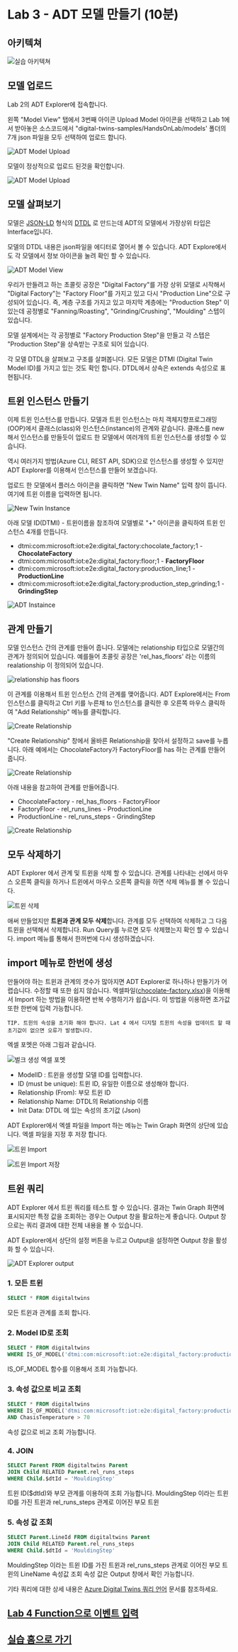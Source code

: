 # Lab 3 - ADT 모델 만들기 (10분)

## 아키텍쳐 

![실습 아키텍쳐](images/hol-architecture-3.png)

## 모델 업로드

Lab 2의 ADT Explorer에 접속합니다. 

왼쪽 "Model View" 탭에서 3번째 아이콘 Upload Model 아이콘을 선택하고 Lab 1에서 받아놓은 소스코드에서 "digital-twins-samples/HandsOnLab/models' 폴더의 7개 json 파일을 모두 선택하여 업로드 합니다. 

![ADT Model Upload](images/adt-model-upload.png)

모델이 정상적으로 업로드 된것을 확인합니다. 

![ADT Model Upload](images/adt-model-upload2.png)

## 모델 살펴보기 

모델은 [JSON-LD](https://json-ld.org/) 형식의 [DTDL](https://github.com/Azure/opendigitaltwins-dtdl) 로 만드는데 ADT의 모델에서 가장상위 타입은 Interface입니다. 

모델의 DTDL 내용은 json파일을 에디터로 열어서 볼 수 있습니다. ADT Explore에서도 각 모델에서 정보 아이콘을 눌려 확인 할 수 있습니다. 

![ADT Model View](images/adt-model-view.png)

우리가 만들려고 하는 초콜릿 공장은 "Digital Factory"를 가장 상위 모델로 시작해서 "Digital Factory"는 "Factory Floor"를 가지고 있고 다시 "Production Line"으로 구성되어 있습니다. 즉, 계층 구조를 가지고 있고 마지막 계층에는 "Production Step" 이 있는데 공정별로 "Fanning/Roasting", "Grinding/Crushing", "Moulding" 스텝이 있습니다. 

모델 설계에서는 각 공정별로 "Factory Production Step"을 만들고 각 스텝은 "Production Step"을 상속받는 구조로 되어 있습니다. 

각 모델 DTDL을 살펴보고 구조를 살펴봅니다. 모든 모델은 DTMI (Digital Twin Model ID)를 가지고 있는 것도 확인 합니다. DTDL에서 상속은 extends 속성으로 표현됩니다. 

## 트윈 인스턴스 만들기 

이제 트윈 인스턴스를 만듭니다. 모델과 트윈 인스턴스는 마치 객체지향프로그래밍(OOP)에서 클래스(class)와 인스턴스(instance)의 관계와 같습니다. 클래스를 new 해서 인스턴스를 만들듯이 업로드 한 모델에서 여러개의 트윈 인스턴스를 생성할 수 있습니다. 

역시 여러가지 방법(Azure CLI, REST API, SDK)으로 인스턴스를 생성할 수 있지만 ADT Explorer를 이용해서 인스턴스를 만들어 보겠습니다. 

업로드 한 모델에서 플러스 아이콘을 클릭하면 "New Twin Name" 입력 창이 뜹니다. 여기에 트윈 이름을 입력하면 됩니다. 

![New Twin Instance](images/adt-new-twin.png)

아래 모델 ID(DTMI) - 트윈이름을 참조하여 모델별로 "+" 아이콘을 클릭하여 트윈 인스턴스 4개를 만듭니다. 

* dtmi:com:microsoft:iot:e2e:digital_factory:chocolate_factory;1 - **ChocolateFactory**
* dtmi:com:microsoft:iot:e2e:digital_factory:floor;1 - **FactoryFloor**
* dtmi:com:microsoft:iot:e2e:digital_factory:production_line;1 - **ProductionLine**
* dtmi:com:microsoft:iot:e2e:digital_factory:production_step_grinding;1 - **GrindingStep**

![ADT Instaince](images/adt-instance.png)

## 관계 만들기 

모델 인스턴스 간의 관계를 만들어 줍니다. 모델에는 relationship 타입으로 모델간의 관계가 정의되어 있습니다. 예를들어 초콜릿 공장은 'rel_has_floors' 라는 이름의 realationship 이 정의되어 있습니다. 

![relationship has floors](images/rel_has_floors.png)

이 관계를 이용해서 트윈 인스턴스 간의 관계를 맺어줍니다. ADT Explore에서는 From 인스턴스를 클릭하고 Ctrl 키를 누른채 to 인스턴스를 클릭한 후 오른쪽 마우스 클릭하여 "Add Relationship" 메뉴를 클릭합니다. 

![Create Relationship](images/adt-select-relationship.png)

"Create Relationship" 창에서 올바른 Relationship을 찾아서 설정하고 save를 누릅니다. 아래 예에서는 ChocolateFactory가 FactoryFloor를 has 하는 관계를 만들어 줍니다. 

![Create Relationship](images/adt-create-relationship.png)

아래 내용을 참고하여 관계를 만들어줍니다. 

* ChocolateFactory - rel_has_floors - FactoryFloor
* FactoryFloor - rel_runs_lines - ProductionLine
* ProductionLine - rel_runs_steps - GrindingStep

![Create Relationship](images/adt-select-relationship_done.png)

## 모두 삭제하기

ADT Explorer 에서 관계 및 트윈을 삭제 할 수 있습니다. 관계를 나타내는 선에서 마우스 오른쪽 클릭을 하거나 트윈에서 마우스 오른쪽 클릭을 하면 삭제 메뉴를 볼 수 있습니다. 

![트윈 삭제](images/delete-twin.png)

애써 만들었지만 **트윈과 관계 모두 삭제**합니다. 관계를 모두 선택하여 삭제하고 그 다음 트윈을 선택해서 삭제합니다. Run Query를 누르면 모두 삭제했는지 확인 할 수 있습니다. import 메뉴를 통해서 한꺼번에 다시 생성하겠습니다. 

## import 메뉴로 한번에 생성

만들어야 하는 트윈과 관계의 갯수가 많아지면 ADT Explorer로 하나하나 만들기가 어렵습니다. 수정할 때 또한 쉽지 않습니다. 엑셀파일([chocolate-factory.xlsx](./chocolate-factory.xlsx))을 이용해서 Import 하는 방법을 이용하면 반복 수행하기가 쉽습니다. 이 방법을 이용하면 초가값 또한 한번에 입력 가능합니다. 

```
TIP. 트윈의 속성을 초기화 해야 합니다. Lat 4 에서 디지털 트윈의 속성을 업데이트 할 때 초기값이 없으면 오류가 발생합니다. 
```

엑셀 포멧은 아래 그림과 같습니다. 

![벌크 생성 엑셀 포멧](images/bulk-create-xlsx.png)

 * ModelID : 트윈을 생성할 모델 ID를 입력합니다. 
 * ID (must be unique): 트윈 ID, 유일한 이름으로 생성해야 합니다. 
 * Relationship (From): 부모 트윈 ID
 * Relationship Name: DTDL의 Relationship 이름 
 * Init Data: DTDL 에 있는 속성의 초기값 (Json)

ADT Explorer에서 엑셀 파일을 Import 하는 메뉴는 Twin Graph 화면의 상단에 있습니다. 엑셀 파일을 지정 후 저장 합니다. 

![트윈 Import](images/twin-import1.png)

![트윈 Import 저장](images/twin-import2.png)

## 트윈 쿼리 

ADT Explorer 에서 트윈 쿼리를 테스트 할 수 있습니다. 결과는 Twin Graph 화면에 표시되지만 특정 값을 조회하는 경우는 Output 창을 활요하는게 좋습니다. Output 창으로는 쿼리 결과에 대한 전체 내용을 볼 수 있습니다. 

ADT Explorer에서 상단의 설정 버튼을 누르고 Output을 설정하면 Output 창을 활성화 할 수 있습니다. 

![ADT Explorer output](images/adt-explorer-output.png)

### 1. 모든 트윈
```sql
SELECT * FROM digitaltwins
```
모든 트윈과 관계를 조회 합니다. 

### 2. Model ID로 조회
```sql
SELECT * FROM digitaltwins 
WHERE IS_OF_MODEL('dtmi:com:microsoft:iot:e2e:digital_factory:production_step;2')
```
IS_OF_MODEL 함수를 이용해서 조회 가능합니다. 

### 3. 속성 값으로 비교 조회
```sql
SELECT * FROM digitaltwins 
WHERE IS_OF_MODEL('dtmi:com:microsoft:iot:e2e:digital_factory:production_step;2') 
AND ChasisTemperature > 70
```
속성 값으로 비교 조회 가능합니다. 

### 4. JOIN 
```sql
SELECT Parent FROM digitaltwins Parent 
JOIN Child RELATED Parent.rel_runs_steps
WHERE Child.$dtId = 'MouldingStep'
```
트윈 ID($dtId)와 부모 관계를 이용하여 조회 가능합니다. 
MouldingStep 이라는 트윈 ID를 가진 트윈과 rel_runs_steps 관계로 이어진 부모 트윈

### 5. 속성 값 조회
```sql
SELECT Parent.LineId FROM digitaltwins Parent 
JOIN Child RELATED Parent.rel_runs_steps
WHERE Child.$dtId = 'MouldingStep'
```
MouldingStep 이라는 트윈 ID를 가진 트윈과 rel_runs_steps 관계로 이어진 부모 트윈의 LineName 속성값 조회
속성 값은 Output 창에서 확인 가능합니다. 

기타 쿼리에 대한 상세 내용은 [Azure Digital Twins 쿼리 언어](https://docs.microsoft.com/ko-kr/azure/digital-twins/concepts-query-language) 문서를 참조하세요.

## [Lab 4 Function으로 이벤트 입력 ](lab4-ingest-event.md)

## [실습 홈으로 가기](README.md)